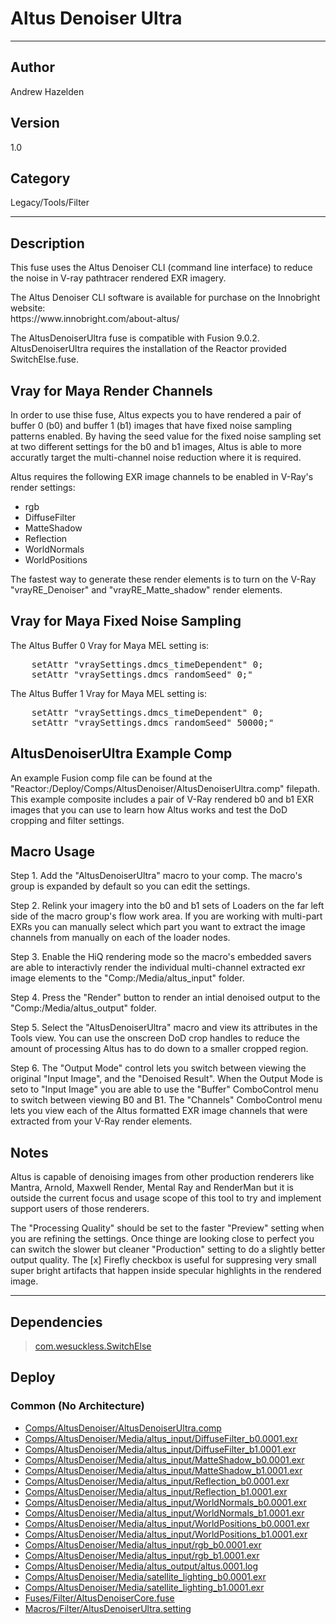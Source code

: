 # Altus Denoiser Ultra
___

## Author
Andrew Hazelden

## Version
1.0

## Category
Legacy/Tools/Filter

___

## Description
<p>This fuse uses the Altus Denoiser CLI (command line interface) to reduce the noise in V-ray pathtracer rendered EXR imagery.</p>

<p>The Altus Denoiser CLI software is available for purchase on the Innobright website:<br>
https://www.innobright.com/about-altus/</p>

<p>The AltusDenoiserUltra fuse is compatible with Fusion 9.0.2. AltusDenoiserUltra requires the installation of the Reactor provided SwitchElse.fuse.</p>

<h2>Vray for Maya Render Channels</h2>

<p>In order to use thise fuse, Altus expects you to have rendered a pair of buffer 0 (b0) and buffer 1 (b1) images that have fixed noise sampling patterns enabled. By having the seed value for the fixed noise sampling set at two different settings for the b0 and b1 images, Altus is able to more accuratly target the multi-channel noise reduction where it is required.</p>

<p>Altus requires the following EXR image channels to be enabled in V-Ray's render settings:</p>

<ul>
	<li>rgb</li>
	<li>DiffuseFilter</li>
	<li>MatteShadow</li>
	<li>Reflection</li>
	<li>WorldNormals</li>
	<li>WorldPositions</li>
</ul>

<p>The fastest way to generate these render elements is to turn on the V-Ray "vrayRE_Denoiser" and "vrayRE_Matte_shadow" render elements.</p>



<h2>Vray for Maya Fixed Noise Sampling</h2>

<p>The Altus Buffer 0 Vray for Maya MEL setting is:</p>

<pre>
	setAttr "vraySettings.dmcs_timeDependent" 0;
	setAttr "vraySettings.dmcs_randomSeed" 0;"
</pre>


<p>The Altus Buffer 1 Vray for Maya MEL setting is:</p>

<pre>
	setAttr "vraySettings.dmcs_timeDependent" 0;
	setAttr "vraySettings.dmcs_randomSeed" 50000;"
</pre>



<h2>AltusDenoiserUltra Example Comp</h2>

<p>An example Fusion comp file can be found at the "Reactor:/Deploy/Comps/AltusDenoiser/AltusDenoiserUltra.comp" filepath. This example composite includes a pair of V-Ray rendered b0 and b1 EXR images that you can use to learn how Altus works and test the DoD cropping and filter settings.</p>



<h2>Macro Usage</h2>

<p>Step 1. Add the "AltusDenoiserUltra" macro to your comp. The macro's group is expanded by default so you can edit the settings.</p>

<p>Step 2. Relink your imagery into the b0 and b1 sets of Loaders on the far left side of the macro group's flow work area. If you are working with multi-part EXRs you can manually select which part you want to extract the image channels from manually on each of the loader nodes.</p>

<p>Step 3. Enable the HiQ rendering mode so the macro's embedded savers are able to interactivly render the individual multi-channel extracted exr image elements to the "Comp:/Media/altus_input" folder.</p>

<p>Step 4. Press the "Render" button to render an intial denoised output to the "Comp:/Media/altus_output" folder.<p>

<p>Step 5. Select the "AltusDenoiserUltra" macro and view its attributes in the Tools view. You can use the onscreen DoD crop handles to reduce the amount of processing Altus has to do down to a smaller cropped region.</p>

<p>Step 6. The "Output Mode" control lets you switch between viewing the original "Input Image", and the "Denoised Result". When the Output Mode is seto to "Input Image" you are able to use the "Buffer" ComboControl menu to switch between viewing B0 and B1. The "Channels" ComboControl menu lets you view each of the Altus formatted EXR image channels that were extracted from your V-Ray render elements.</p> 


<h2>Notes</h2>

<p>Altus is capable of denoising images from other production renderers like Mantra, Arnold, Maxwell Render, Mental Ray and RenderMan but it is outside the current focus and usage scope of this tool to try and implement support users of those renderers.</p>

<p>The "Processing Quality" should be set to the faster "Preview" setting when you are refining the settings. Once thinge are looking close to perfect you can switch the slower but cleaner "Production" setting to do a slightly better output quality. The &#91;x&#93; Firefly checkbox is useful for suppresing very small super bright artifacts that happen inside specular highlights in the rendered image.</p>

___

## Dependencies

> [com.wesuckless.SwitchElse](com.wesuckless.SwitchElse.md)  
## Deploy

### Common (No Architecture)

<ul>
<li><a href="https://gitlab.com/WeSuckLess/Reactor/-/blob/master/Atoms/com.AndrewHazelden.AltusDenoiserUltra/Comps/AltusDenoiser/AltusDenoiserUltra.comp?ref_type=heads">Comps/AltusDenoiser/AltusDenoiserUltra.comp</a></li>
<li><a href="https://gitlab.com/WeSuckLess/Reactor/-/blob/master/Atoms/com.AndrewHazelden.AltusDenoiserUltra/Comps/AltusDenoiser/Media/altus_input/DiffuseFilter_b0.0001.exr?ref_type=heads">Comps/AltusDenoiser/Media/altus_input/DiffuseFilter_b0.0001.exr</a></li>
<li><a href="https://gitlab.com/WeSuckLess/Reactor/-/blob/master/Atoms/com.AndrewHazelden.AltusDenoiserUltra/Comps/AltusDenoiser/Media/altus_input/DiffuseFilter_b1.0001.exr?ref_type=heads">Comps/AltusDenoiser/Media/altus_input/DiffuseFilter_b1.0001.exr</a></li>
<li><a href="https://gitlab.com/WeSuckLess/Reactor/-/blob/master/Atoms/com.AndrewHazelden.AltusDenoiserUltra/Comps/AltusDenoiser/Media/altus_input/MatteShadow_b0.0001.exr?ref_type=heads">Comps/AltusDenoiser/Media/altus_input/MatteShadow_b0.0001.exr</a></li>
<li><a href="https://gitlab.com/WeSuckLess/Reactor/-/blob/master/Atoms/com.AndrewHazelden.AltusDenoiserUltra/Comps/AltusDenoiser/Media/altus_input/MatteShadow_b1.0001.exr?ref_type=heads">Comps/AltusDenoiser/Media/altus_input/MatteShadow_b1.0001.exr</a></li>
<li><a href="https://gitlab.com/WeSuckLess/Reactor/-/blob/master/Atoms/com.AndrewHazelden.AltusDenoiserUltra/Comps/AltusDenoiser/Media/altus_input/Reflection_b0.0001.exr?ref_type=heads">Comps/AltusDenoiser/Media/altus_input/Reflection_b0.0001.exr</a></li>
<li><a href="https://gitlab.com/WeSuckLess/Reactor/-/blob/master/Atoms/com.AndrewHazelden.AltusDenoiserUltra/Comps/AltusDenoiser/Media/altus_input/Reflection_b1.0001.exr?ref_type=heads">Comps/AltusDenoiser/Media/altus_input/Reflection_b1.0001.exr</a></li>
<li><a href="https://gitlab.com/WeSuckLess/Reactor/-/blob/master/Atoms/com.AndrewHazelden.AltusDenoiserUltra/Comps/AltusDenoiser/Media/altus_input/WorldNormals_b0.0001.exr?ref_type=heads">Comps/AltusDenoiser/Media/altus_input/WorldNormals_b0.0001.exr</a></li>
<li><a href="https://gitlab.com/WeSuckLess/Reactor/-/blob/master/Atoms/com.AndrewHazelden.AltusDenoiserUltra/Comps/AltusDenoiser/Media/altus_input/WorldNormals_b1.0001.exr?ref_type=heads">Comps/AltusDenoiser/Media/altus_input/WorldNormals_b1.0001.exr</a></li>
<li><a href="https://gitlab.com/WeSuckLess/Reactor/-/blob/master/Atoms/com.AndrewHazelden.AltusDenoiserUltra/Comps/AltusDenoiser/Media/altus_input/WorldPositions_b0.0001.exr?ref_type=heads">Comps/AltusDenoiser/Media/altus_input/WorldPositions_b0.0001.exr</a></li>
<li><a href="https://gitlab.com/WeSuckLess/Reactor/-/blob/master/Atoms/com.AndrewHazelden.AltusDenoiserUltra/Comps/AltusDenoiser/Media/altus_input/WorldPositions_b1.0001.exr?ref_type=heads">Comps/AltusDenoiser/Media/altus_input/WorldPositions_b1.0001.exr</a></li>
<li><a href="https://gitlab.com/WeSuckLess/Reactor/-/blob/master/Atoms/com.AndrewHazelden.AltusDenoiserUltra/Comps/AltusDenoiser/Media/altus_input/rgb_b0.0001.exr?ref_type=heads">Comps/AltusDenoiser/Media/altus_input/rgb_b0.0001.exr</a></li>
<li><a href="https://gitlab.com/WeSuckLess/Reactor/-/blob/master/Atoms/com.AndrewHazelden.AltusDenoiserUltra/Comps/AltusDenoiser/Media/altus_input/rgb_b1.0001.exr?ref_type=heads">Comps/AltusDenoiser/Media/altus_input/rgb_b1.0001.exr</a></li>
<li><a href="https://gitlab.com/WeSuckLess/Reactor/-/blob/master/Atoms/com.AndrewHazelden.AltusDenoiserUltra/Comps/AltusDenoiser/Media/altus_output/altus.0001.log?ref_type=heads">Comps/AltusDenoiser/Media/altus_output/altus.0001.log</a></li>
<li><a href="https://gitlab.com/WeSuckLess/Reactor/-/blob/master/Atoms/com.AndrewHazelden.AltusDenoiserUltra/Comps/AltusDenoiser/Media/satellite_lighting_b0.0001.exr?ref_type=heads">Comps/AltusDenoiser/Media/satellite_lighting_b0.0001.exr</a></li>
<li><a href="https://gitlab.com/WeSuckLess/Reactor/-/blob/master/Atoms/com.AndrewHazelden.AltusDenoiserUltra/Comps/AltusDenoiser/Media/satellite_lighting_b1.0001.exr?ref_type=heads">Comps/AltusDenoiser/Media/satellite_lighting_b1.0001.exr</a></li>
<li><a href="https://gitlab.com/WeSuckLess/Reactor/-/blob/master/Atoms/com.AndrewHazelden.AltusDenoiserUltra/Fuses/Filter/AltusDenoiserCore.fuse?ref_type=heads">Fuses/Filter/AltusDenoiserCore.fuse</a></li>
<li><a href="https://gitlab.com/WeSuckLess/Reactor/-/blob/master/Atoms/com.AndrewHazelden.AltusDenoiserUltra/Macros/Filter/AltusDenoiserUltra.setting?ref_type=heads">Macros/Filter/AltusDenoiserUltra.setting</a></li>
</ul>

